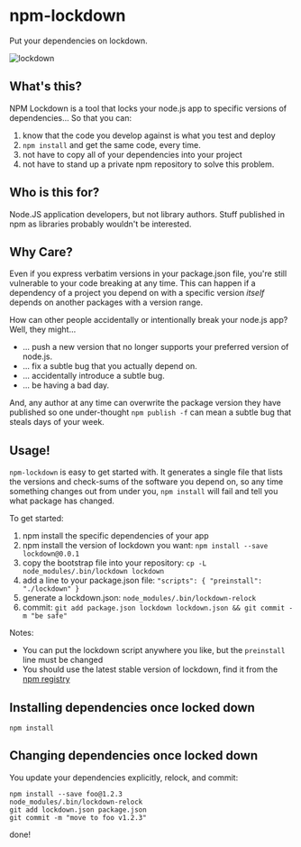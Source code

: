 # npm-lockdown

Put your dependencies on lockdown.

![lockdown](https://github.com/lloyd/npm-lockdown/raw/master/npm-lockdown.png)

## What's this?

NPM Lockdown is a tool that locks your node.js app to
specific versions of dependencies... So that you can:

  1. know that the code you develop against is what you test and deploy
  2. `npm install` and get the same code, every time.
  3. not have to copy all of your dependencies into your project
  4. not have to stand up a private npm repository to solve this problem.

## Who is this for?

Node.JS application developers, but not library authors.  Stuff published
in npm as libraries probably wouldn't be interested.

## Why Care?

Even if you express verbatim versions in your package.json file, you're still
vulnerable to your code breaking at any time.  This can happen if a dependency
of a project you depend on with a specific version *itself* depends on another
packages with a version range.

How can other people accidentally or intentionally break your node.js app?
Well, they might...

  * ... push a new version that no longer supports your preferred version of node.js.
  * ... fix a subtle bug that you actually depend on.
  * ... accidentally introduce a subtle bug.
  * ... be having a bad day.

And, any author at any time can overwrite the package version they have published
so one under-thought `npm publish -f` can mean a subtle bug that steals days
of your week.

## Usage!

`npm-lockdown` is easy to get started with.  It generates a single file that lists
the versions and check-sums of the software you depend on, so any time something
changes out from under you, `npm install` will fail and tell you what package has
changed.

To get started:

  1. npm install the specific dependencies of your app
  2. npm install the version of lockdown you want: `npm install --save lockdown@0.0.1`
  3. copy the bootstrap file into your repository: `cp -L node_modules/.bin/lockdown lockdown`
  4. add a line to your package.json file: `"scripts": { "preinstall": "./lockdown" }`
  5. generate a lockdown.json: `node_modules/.bin/lockdown-relock`
  6. commit: `git add package.json lockdown lockdown.json && git commit -m "be safe"`

Notes:

  * You can put the lockdown script anywhere you like, but the `preinstall` line must be changed
  * You should use the latest stable version of lockdown, find it from the [npm registry](https://npmjs.org/package/lockdown)

## Installing dependencies once locked down

    npm install

## Changing dependencies once locked down

You update your dependencies explicitly, relock, and commit:

    npm install --save foo@1.2.3
    node_modules/.bin/lockdown-relock
    git add lockdown.json package.json
    git commit -m "move to foo v1.2.3"

done!





